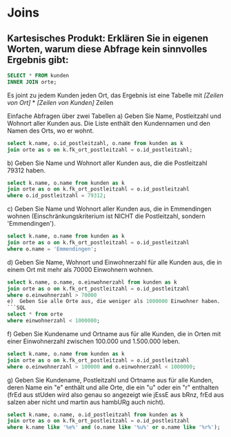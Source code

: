 # Joins
## Kartesisches Produkt: Erklären Sie in eigenen Worten, warum diese Abfrage kein sinnvolles Ergebnis gibt:

```SQL
SELECT * FROM kunden
INNER JOIN orte;
```
Es joint zu jedem Kunden jeden Ort, das Ergebnis ist eine Tabelle mit *[Zeilen von Ort]* * *[Zeilen von Kunden]* Zeilen


Einfache Abfragen über zwei Tabellen
a)	Geben Sie Name, Postleitzahl und Wohnort aller Kunden aus. Die Liste enthält den Kundennamen und den Namen des Orts, wo er wohnt.
```SQL
select k.name, o.id_postleitzahl, o.name from kunden as k
join orte as o on k.fk_ort_postleitzahl = o.id_postleitzahl;
```
b)	Geben Sie Name und Wohnort aller Kunden aus, die die Postleitzahl 79312 haben.
```SQL
select k.name, o.name from kunden as k
join orte as o on k.fk_ort_postleitzahl = o.id_postleitzahl
where o.id_postleitzahl = 79312;
```
c)	Geben Sie Name und Wohnort aller Kunden aus, die in Emmendingen wohnen (Einschränkungskriterium ist NICHT die Postleitzahl, sondern 'Emmendingen').
```SQL
select k.name, o.name from kunden as k
join orte as o on k.fk_ort_postleitzahl = o.id_postleitzahl
where o.name = 'Emmendingen';
```
d)	Geben Sie Name, Wohnort und Einwohnerzahl für alle Kunden aus, die in einem Ort mit mehr als 70000 Einwohnern wohnen.
```SQL
select k.name, o.name, o.einwohnerzahl from kunden as k
join orte as o on k.fk_ort_postleitzahl = o.id_postleitzahl
where o.einwohnerzahl > 70000
e)	Geben Sie alle Orte aus, die weniger als 1000000 Einwohner haben.
```SQL
select * from orte
where einwohnerzahl < 1000000;
```
f)	Geben Sie Kundename und Ortname aus für alle Kunden, die in Orten mit einer Einwohnerzahl zwischen 100.000 und 1.500.000 leben.
```SQL
select k.name, o.name from kunden as k
join orte as o on k.fk_ort_postleitzahl = o.id_postleitzahl
where o.einwohnerzahl > 100000 and o.einwohnerzahl < 1000000;
```
g)	Geben Sie Kundename, Postleitzahl und Ortname aus für alle Kunden, deren Name ein "e" enthält und alle Orte, die ein "u" oder ein "r" enthalten (frEd aus stUden wird also genau so angezeigt wie jEssE aus bRnz, frEd aus salzen aber nicht und martin aus hambURg auch nicht).
```SQL
select k.name, o.name, o.id_postleitzahl from kunden as k
join orte as o on k.fk_ort_postleitzahl = o.id_postleitzahl
where k.name like '%e%' and (o.name like '%u%' or o.name like '%r%');
```
